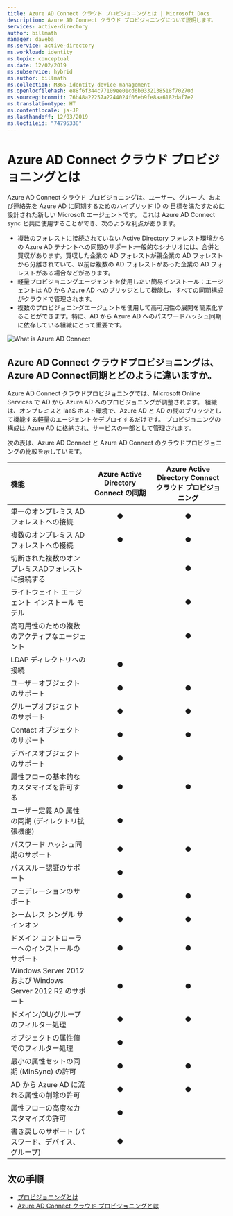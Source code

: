 ```yaml
---
title: Azure AD Connect クラウド プロビジョニングとは | Microsoft Docs
description: Azure AD Connect クラウド プロビジョニングについて説明します。
services: active-directory
author: billmath
manager: daveba
ms.service: active-directory
ms.workload: identity
ms.topic: conceptual
ms.date: 12/02/2019
ms.subservice: hybrid
ms.author: billmath
ms.collection: M365-identity-device-management
ms.openlocfilehash: e88f6f344c77109ee01cd6b0332138518f70270d
ms.sourcegitcommit: 76b48a22257a2244024f05eb9fe8aa6182daf7e2
ms.translationtype: HT
ms.contentlocale: ja-JP
ms.lasthandoff: 12/03/2019
ms.locfileid: "74795338"
---
```

# <a name="what-is-azure-ad-connect-cloud-provisioning"></a>Azure AD Connect クラウド プロビジョニングとは
Azure AD Connect クラウド プロビジョニングは、ユーザー、グループ、および連絡先を Azure AD に同期するためのハイブリッド ID の 目標を満たすために設計された新しい Microsoft エージェントです。  これは Azure AD Connect sync と共に使用することができ、次のような利点があります。
    
- 複数のフォレストに接続されていない Active Directory フォレスト環境からの Azure AD テナントへの同期のサポート:一般的なシナリオには、合併と買収があります。買収した企業の AD フォレストが親企業の AD フォレストから分離されていて、以前は複数の AD フォレストがあった企業の AD フォレストがある場合などがあります。
- 軽量プロビジョニングエージェントを使用したい簡易インストール：エージェントは AD から Azure AD へのブリッジとして機能し、すべての同期構成がクラウドで管理されます。 
- 複数のプロビジョニングエージェントを使用して高可用性の展開を簡素化することができます。特に、AD から Azure AD へのパスワードハッシュ同期に依存している組織にとって重要です。


![What is Azure AD Connect](media/what-is-cloud-provisioning/architecture.png)

## <a name="how-is-azure-ad-connect-cloud-provisioning-different-from-azure-ad-connect-sync"></a>Azure AD Connect クラウドプロビジョニングは、Azure AD Connect同期とどのように違いますか。
Azure AD Connect クラウドプロビジョニングでは、Microsoft Online Services で AD から Azure AD へのプロビジョニングが調整されます。 組織は、オンプレミスと IaaS ホスト環境で、Azure AD と AD の間のブリッジとして機能する軽量のエージェントをデプロイするだけです。 プロビジョニングの構成は Azure AD に格納され、サービスの一部として管理されます。

次の表は、Azure AD Connect と Azure AD Connect のクラウドプロビジョニングの比較を示しています。

| 機能 | Azure Active Directory Connect の同期| Azure Active Directory Connect クラウド プロビジョニング |
|:--- |:---:|:---:|
|単一のオンプレミス AD フォレストへの接続|● |● |
| 複数のオンプレミス AD フォレストへの接続 |● |● |
| 切断された複数のオンプレミスADフォレストに接続する | |● |
| ライトウェイト エージェント インストール モデル | |● |
| 高可用性のための複数のアクティブなエージェント | |● |
| LDAP ディレクトリへの接続|●| | 
| ユーザーオブジェクトのサポート |● |● |
| グループオブジェクトのサポート |● |● |
| Contact オブジェクトのサポート |● |● |
| デバイスオブジェクトのサポート |● | |
| 属性フローの基本的なカスタマイズを許可する |● |● |
| ユーザー定義 AD 属性の同期 (ディレクトリ拡張機能) |● | |
| パスワード ハッシュ同期のサポート |●|●|
| パススルー認証のサポート |●||
| フェデレーションのサポート |●|●|
| シームレス シングル サインオン|● |●|
| ドメイン コントローラーへのインストールのサポート |● |● |
| Windows Server 2012 および Windows Server 2012 R2 のサポート |● |● |
| ドメイン/OU/グループのフィルター処理 |● |● |
| オブジェクトの属性値でのフィルター処理 |● | |
| 最小の属性セットの同期 (MinSync) の許可 |● |● |
| AD から Azure AD に流れる属性の削除の許可 |● |● |
| 属性フローの高度なカスタマイズの許可 |● | |
| 書き戻しのサポート (パスワード、デバイス、グループ) |● | |

## <a name="next-steps"></a>次の手順 

- [プロビジョニングとは](what-is-provisioning.md)
- [Azure AD Connect クラウド プロビジョニングとは](what-is-cloud-provisioning.md)
